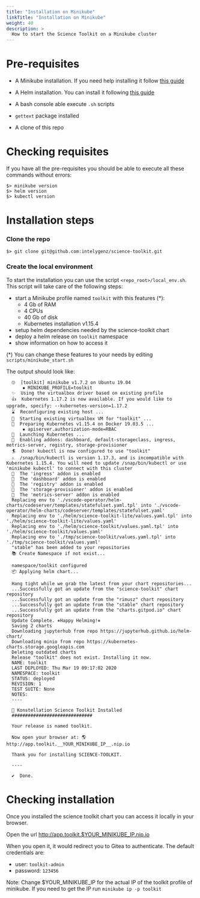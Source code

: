 ```yaml
---
title: "Installation on Minikube"
linkTitle: "Installation on Minikube"
weight: 40
description: >
  How to start the Science Toolkit on a Minikube cluster
---
```


# Pre-requisites

 * A Minikube installation. If you need help installing it follow [this guide](https://kubernetes.io/docs/tasks/tools/install-minikube/)
 * A Helm installation. You can install it following [this guide](https://helm.sh/docs/intro/install/)

 * A bash console able execute `.sh` scripts
 * `gettext` package installed
 *  A clone of this repo


# Checking requisites

If you have all the pre-requisites you should be able to execute all these commands without errors:

```
$> minikube version
$> helm version
$> kubectl version
```

# Installation steps


### Clone the repo
```
$> git clone git@github.com:intelygenz/science-toolkit.git
```

### Create the local environment

To start the installation you can use the script `<repo_root>/local_env.sh`. This script will take care of the following steps:

- start a Minikube profile named `toolkit` with this features (*):
  - 4 Gb of RAM
  - 4 CPUs
  - 40 Gb of disk
  - Kubernetes installation v1.15.4
- setup helm dependencies needed by the science-toolkit chart
- deploy a helm release on `toolkit` namespace
- show information on how to access it


(*) You can change these features to your needs by editing `scripts/minikube_start.sh`


The output should look like:

```
  🙄  [toolkit] minikube v1.7.2 on Ubuntu 19.04
      ▪ MINIKUBE_PROFILE=toolkit
  ✨  Using the virtualbox driver based on existing profile
  👍  Kubernetes 1.17.2 is now available. If you would like to upgrade, specify: --kubernetes-version=1.17.2
  ⌛  Reconfiguring existing host ...
  🔄  Starting existing virtualbox VM for "toolkit" ...
  🐳  Preparing Kubernetes v1.15.4 on Docker 19.03.5 ...
      ▪ apiserver.authorization-mode=RBAC
  🚀  Launching Kubernetes ...
  🌟  Enabling addons: dashboard, default-storageclass, ingress, metrics-server, registry, storage-provisioner
  🏄  Done! kubectl is now configured to use "toolkit"
  ⚠️  /snap/bin/kubectl is version 1.17.3, and is incompatible with Kubernetes 1.15.4. You will need to update /snap/bin/kubectl or use 'minikube kubectl' to connect with this cluster
  🌟  The 'ingress' addon is enabled
  🌟  The 'dashboard' addon is enabled
  🌟  The 'registry' addon is enabled
  🌟  The 'storage-provisioner' addon is enabled
  🌟  The 'metrics-server' addon is enabled
  Replacing env to './vscode-operator/helm-charts/codeserver/templates/statefulset.yaml.tpl' into './vscode-operator/helm-charts/codeserver/templates/statefulset.yaml'
  Replacing env to './helm/science-toolkit-lite/values.yaml.tpl' into './helm/science-toolkit-lite/values.yaml'
  Replacing env to './helm/science-toolkit/values.yaml.tpl' into './helm/science-toolkit/values.yaml'
  Replacing env to './tmp/science-toolkit/values.yaml.tpl' into './tmp/science-toolkit/values.yaml'
  "stable" has been added to your repositories
  📚️ Create Namespace if not exist...

  namespace/toolkit configured
  📦 Applying helm chart...

  Hang tight while we grab the latest from your chart repositories...
  ...Successfully got an update from the "science-toolkit" chart repository
  ...Successfully got an update from the "rimusz" chart repository
  ...Successfully got an update from the "stable" chart repository
  ...Successfully got an update from the "charts.gitpod.io" chart repository
  Update Complete. ⎈Happy Helming!⎈
  Saving 2 charts
  Downloading jupyterhub from repo https://jupyterhub.github.io/helm-chart/
  Downloading minio from repo https://kubernetes-charts.storage.googleapis.com
  Deleting outdated charts
  Release "toolkit" does not exist. Installing it now.
  NAME: toolkit
  LAST DEPLOYED: Thu Mar 19 09:17:02 2020
  NAMESPACE: toolkit
  STATUS: deployed
  REVISION: 1
  TEST SUITE: None
  NOTES:
  ----

  🌠 Konstellation Science Toolkit Installed
  ##############################

  Your release is named toolkit.

  Now open your browser at: 🌎 http://app.toolkit.__YOUR_MINIKUBE_IP__.nip.io

  Thank you for installing SCIENCE-TOOLKIT.

  ----

  ✔️  Done.

```



# Checking installation

Once you installed the science toolkit chart you can access it locally in your browser.

Open the url   http://app.toolkit.$YOUR_MINIKUBE_IP.nip.io

When you open it, it would  redirect you to Gitea to authenticate. The default credentials are:

- user: `toolkit-admin`
- password: `123456`


Note: Change $YOUR_MINIKUBE_IP for the actual IP of the toolkit profile of minikube. If you need to get the IP run `minikube ip -p toolkit`

